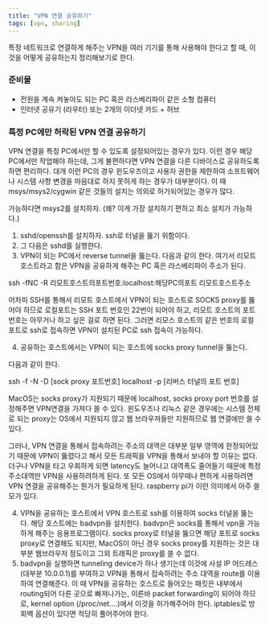 ```yaml
---
title: "VPN 연결 공유하기"
tags: [vpn, sharing]
---
```


특정 네트워크로 연결하게 해주는 VPN을 여러 기기를 통해 사용해야 한다고 할 때, 이것을 어떻게 공유하는지 정리해보기로 한다.


### 준비물

- 전원을 계속 켜놓아도 되는 PC 혹은 라스베리파이 같은 소형 컴퓨터
- 인터넷 공유기 (라우터) 또는 2개의 이더넷 카드 + 허브

### 특정 PC에만 허락된 VPN 연결 공유하기

VPN 연결을 특정 PC에서만 할 수 있도록 설정되어있는 경우가 있다. 이런 경우 해당 PC에서만 작업해야 하는데, 그게 불편하다면 VPN 연결을 다른 디바이스로 공유하도록 하면 편리하다. 대개 이런 PC의 경우 윈도우즈이고 사용자 권한을 제한하여 소프트웨어나 시스템 사항 변경을 마음대로 하지 못하게 하는 경우가 대부분이다. 이 때 msys/msys2/cygwin 같은 것들의 설치는 의외로 허가되어있는 경우가 많다.

가능하다면 msys2를 설치하자. (왜? 이게 가장 설치하기 편하고 최소 설치가 가능하다.)

1) sshd/openssh를 설치하자. ssh로 터널을 뚫기 위함이다.
2) 그 다음은 sshd를 실행한다. 
3) VPN이 되는 PC에서 reverse tunnel을 뚫는다. 다음과 같이 한다. 여기서 리모트 호스트라고 함은 VPN을 공유하게 해주는 PC 혹은 라스베리파이 주소가 된다.

ssh -fNC -R 리모트호스트의포트번호:localhost:해당PC의포트 리모트호스트주소

어차피 SSH를 통해서 리모트 호스트에서 VPN이 되는 호스트로 SOCKS proxy를 뚫어야 하므로 로컬포트는 SSH 포트 번호인 22번이 되어야 하고, 리모트 호스트의 포트번호는 아무거나 하고 싶은 걸로 하면 된다. 그러면 리모스 호스트의 같은 번호의 로컬 포트로 ssh로 접속하면 VPN이 설치된 PC로 ssh 접속이 가능하다.

4) 공유하는 호스트에서는 VPN이 되는 호스트에 socks proxy tunnel을 뚫는다.

다음과 같이 한다.

ssh -f -N -D [sock proxy 포트번호] localhost -p [리버스 터널의 포트 번호]

MacOS는 socks proxy가 지원되기 때문에 localhost, socks proxy port 번호를 설정해주면 VPN연결을 가져다 쓸 수 있다. 윈도우즈나 리눅스 같은 경우에는 시스템 전체로 되는 proxy는 OS에서 지원되지 않고 웹 브라우져들만 지원하므로 웹 연결에만 쓸 수 있다.

그러나, VPN 연결을 통해서 접속하려는 주소의 대역은 대부분 일부 영역에 한정되어있기 때문에 VPN이 뚫렸다고 해서 모든 트래픽을 VPN을 통해서 보내야 할 이유는 없다. 더구나 VPN을 타고 우회하게 되면 latency도 늘어나고 대역폭도 줄어들기 때문에 특정 주소대역만 VPN을 사용하려하게 된다. 또 모든 OS에서 아무때나 편하게 사용하려면 VPN 연결을 공유해주는 뭔가가 필요하게 된다. raspberry pi가 이런 의미에서 아주 쓸모가 있다.

4) VPN을 공유하는 호스트에서 VPN 호스트로 ssh를 이용하여 socks 터널을 뚫는다. 해당 호스트에는 badvpn을 설치한다. badvpn은 socks를 통해서 vpn을 가능하게 해주는 응용프로그램이다. socks proxy로 터널을 뚫으면 해당 포트로 socks proxy로 연결해도 되지만, MacOS이 아닌 경우 socks proxy를 지원하는 것은 대부분 웹브라우저 정도이고 그외 트래픽은 proxy를 쓸 수 없다. 
5) badvpn을 실행하면 tunneling device가 하나 생기는데 이것에 사설 IP 어드레스 (대부분 10.0.0.1)를 부여하고 VPN을 통해서 접속하려는 주소 대역을 route를 이용하여 연결해준다. 이 때 VPN을 공유하는 호스트로 들어오는 패킷은 내부에서 routing되어 다른 곳으로 빠져나가는, 이른바 packet forwarding이 되어야 하므로, kernel option (/proc/net....)에서 이것을 허가해주어야 한다. iptables로 방회벽 옵션이 있다면 적당히 풀어주어야 한다.

